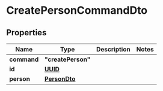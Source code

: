 

# CreatePersonCommandDto

## Properties

Name | Type | Description | Notes
------------ | ------------- | ------------- | -------------
**command** | **"createPerson"** |  | 
**id** | [**UUID**](UUID.md) |  | 
**person** | [**PersonDto**](PersonDto.md) |  | 



